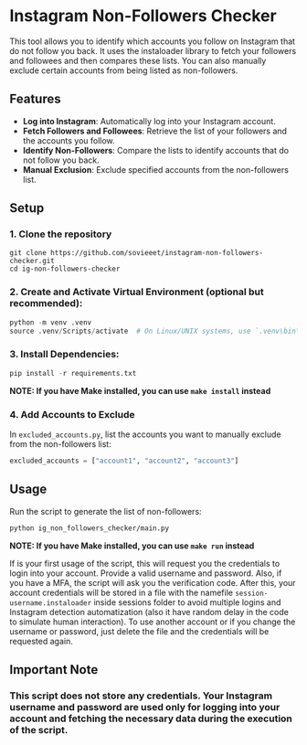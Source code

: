 # Instagram Non-Followers Checker

This tool allows you to identify which accounts you follow on Instagram that do not follow you back. It uses the instaloader library to fetch your followers and followees and then compares these lists. You can also manually exclude certain accounts from being listed as non-followers.

## Features
- **Log into Instagram**: Automatically log into your Instagram account.
- **Fetch Followers and Followees**: Retrieve the list of your followers and the accounts you follow.
- **Identify Non-Followers**: Compare the lists to identify accounts that do not follow you back.
- **Manual Exclusion**: Exclude specified accounts from the non-followers list.

## Setup

### 1. Clone the repository
```git
git clone https://github.com/sovieeet/instagram-non-followers-checker.git
cd ig-non-followers-checker
```

### 2. Create and Activate Virtual Environment (optional but recommended):
```python
python -m venv .venv
source .venv/Scripts/activate  # On Linux/UNIX systems, use `.venv\bin\activate`
```

### 3. Install Dependencies:

```python
pip install -r requirements.txt
```

**NOTE: If you have Make installed, you can use `make install` instead**

### 4. Add Accounts to Exclude

In `excluded_accounts.py`, list the accounts you want to manually exclude from the non-followers list:

```python
excluded_accounts = ["account1", "account2", "account3"]
```

## Usage

Run the script to generate the list of non-followers:

```bash
python ig_non_followers_checker/main.py
```
**NOTE: If you have Make installed, you can use `make run` instead**

If is your first usage of the script, this will request you the credentials
to login into your account. Provide a valid username and password. Also, if you have a MFA, the script will ask you the verification code. After this,
your account credentials will be stored in a file with the namefile `session-username.instaloader` inside sessions folder to avoid multiple
logins and Instagram detection automatization (also it have random delay in the code to simulate human interaction). To use another account or if you change the username or password, just delete the file and the credentials will be requested again.

## Important Note

### This script does not store any credentials. Your Instagram username and password are used only for logging into your account and fetching the necessary data during the execution of the script.